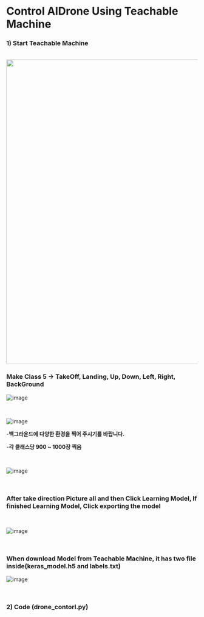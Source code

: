 
# Control AIDrone Using Teachable Machine

### 1) Start Teachable Machine

<br/>

<img src="https://github.com/user-attachments/assets/766422b4-08dc-457e-94e9-928b495263ae" width="800">

<br/>

###  Make Class 5  -> TakeOff, Landing, Up, Down, Left, Right, BackGround

![image](https://user-images.githubusercontent.com/122161666/227949247-011c49d0-adc2-4404-80d6-54166aa11d8a.png)

<br/>

![image](https://github.com/user-attachments/assets/30981099-0b05-4b15-9b09-4f39283ac3f7)

-**백그라운드에 다양한 환경을 찍어 주시기를 바랍니다.**

-**각 클래스당 900 ~ 1000장 찍음**

<br/>

![image](https://github.com/user-attachments/assets/bc4ddd46-9bdc-40d4-bc16-1e5d064ab898)

<br/>

### After take direction Picture all and then Click Learning Model, If finished Learning Model, Click exporting the model 

<br/>

![image](https://user-images.githubusercontent.com/122161666/227953634-227318ce-7fee-40fe-a35e-26b4e10d64fd.png)

<br/>

### When download Model from Teachable Machine, it has two file inside(keras_model.h5 and labels.txt)

![image](https://user-images.githubusercontent.com/122161666/227954798-0ae30563-d60e-4185-822b-485fd7caf546.png)

<br/>

### 2)  Code (drone_contorl.py)

  
